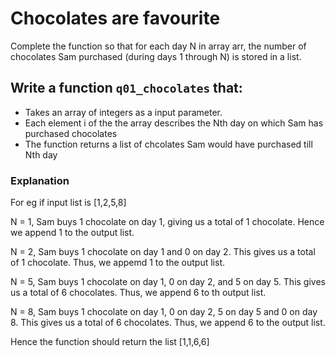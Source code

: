 # Chocolates are favourite
Complete the function 
so that for each day N in array arr, the number of chocolates 
Sam purchased (during days 1 through N) is stored in a list.

## Write a function `q01_chocolates` that:

- Takes an array of integers as a input parameter.
- Each element i of the the array describes the Nth day on which Sam has purchased chocolates
- The function returns a list of chcolates Sam would have purchased till Nth day


### Explanation
For eg if input list is [1,2,5,8]

N = 1, Sam buys 1 chocolate on day 1, giving us a total of 1 chocolate. Hence we append 1 to the output list.

N = 2, Sam buys 1 chocolate on day 1 and 0 on day 2. This gives us a total of 1 chocolate. Thus, we appemd 1 to the output list.

N = 5, Sam buys 1 chocolate on day 1, 0 on day 2, and 5 on day 5. This gives us a total of 6 chocolates. Thus, we append 6 to th output list.

N = 8, Sam buys 1 chocolate on day 1, 0 on day 2, 5 on day 5 and 0 on day 8. This gives us a total of 6 chocolates. Thus, we append 6 to the output list.

Hence the function should return the list [1,1,6,6]
